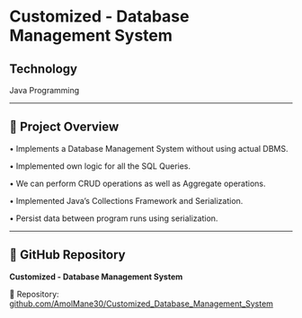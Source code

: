 

# Customized - Database Management System

## Technology  
Java Programming  

---

## 📌 Project Overview  
• Implements a Database Management System without using actual DBMS. 

• Implemented own logic for all the SQL Queries. 

• We can perform CRUD operations as well as Aggregate operations. 

• Implemented Java’s Collections Framework and Serialization. 

• Persist data between program runs using serialization. 

---

## 📂 GitHub Repository  
**Customized - Database Management System**  

🔗 Repository: [github.com/AmolMane30/Customized_Database_Management_System](https://github.com/AmolMane30/Customized_Database_Management_System)  


